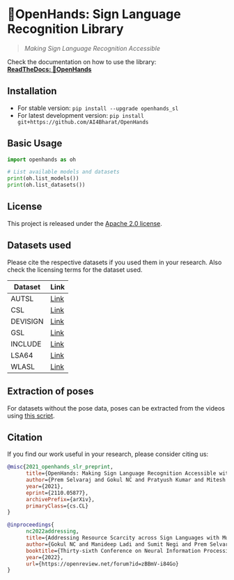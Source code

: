 # 👐OpenHands: Sign Language Recognition Library

> _Making Sign Language Recognition Accessible_

Check the documentation on how to use the library:  
**[ReadTheDocs: 👐OpenHands](https://openhands.readthedocs.io)**

## Installation

- For stable version: `pip install --upgrade openhands_sl`
- For latest development version: `pip install git+https://github.com/AI4Bharat/OpenHands`

## Basic Usage

```python
import openhands as oh

# List available models and datasets
print(oh.list_models())
print(oh.list_datasets())
```

## License

This project is released under the [Apache 2.0 license](LICENSE.txt).

## Datasets used

Please cite the respective datasets if you used them in your research. Also check the licensing terms for the dataset used.

| Dataset         | Link |
| --------------- | ----------- |
| AUTSL           | [Link](https://chalearnlap.cvc.uab.es/dataset/40/description/)       |
| CSL             | [Link](http://home.ustc.edu.cn/~pjh/openresources/cslr-dataset-2015/index.html)        |
| DEVISIGN         | [Link](http://vipl.ict.ac.cn/homepage/ksl/data.html)       |
| GSL             | [Link](https://vcl.iti.gr/dataset/gsl/)        |
| INCLUDE         | [Link](https://sign-language.ai4bharat.org/#/INCLUDE)       |
| LSA64           | [Link](http://facundoq.github.io/datasets/lsa64/)        |
| WLASL           | [Link](https://dxli94.github.io/WLASL/)        |

## Extraction of poses

For datasets without the pose data, poses can be extracted from the videos using [this script](scripts/mediapipe_extract.py). 
## Citation

If you find our work useful in your research, please consider citing us:

```BibTeX
@misc{2021_openhands_slr_preprint,
      title={OpenHands: Making Sign Language Recognition Accessible with Pose-based Pretrained Models across Languages}, 
      author={Prem Selvaraj and Gokul NC and Pratyush Kumar and Mitesh Khapra},
      year={2021},
      eprint={2110.05877},
      archivePrefix={arXiv},
      primaryClass={cs.CL}
}

@inproceedings{
      nc2022addressing,
      title={Addressing Resource Scarcity across Sign Languages with Multilingual Pretraining and Unified-Vocabulary Datasets},
      author={Gokul NC and Manideep Ladi and Sumit Negi and Prem Selvaraj and Pratyush Kumar and Mitesh M Khapra},
      booktitle={Thirty-sixth Conference on Neural Information Processing Systems Datasets and Benchmarks Track},
      year={2022},
      url={https://openreview.net/forum?id=zBBmV-i84Go}
}
```

